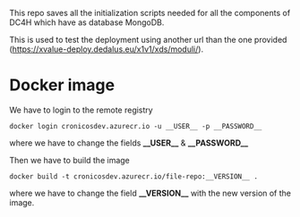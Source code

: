 This repo saves all the initialization scripts needed for all the components of DC4H which have as database MongoDB.

This is used to test the deployment using another url than the one provided (https://xvalue-deploy.dedalus.eu/x1v1/xds/moduli/).

# Docker image

We have to login to the remote registry

```
docker login cronicosdev.azurecr.io -u __USER__ -p __PASSWORD__
```

where we have to change the fields ****\_\_USER\_\_**** & ****\_\_PASSWORD\_\_****

Then we have to build the image

```
docker build -t cronicosdev.azurecr.io/file-repo:__VERSION__ .
```

where we have to change the field ****\_\_VERSION\_\_**** with the new version of the image.